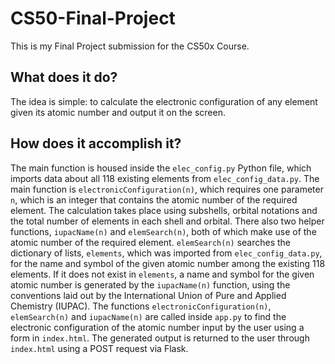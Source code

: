 # CS50-Final-Project

This is my Final Project submission for the CS50x Course.

## What does it do?
The idea is simple: to calculate the electronic configuration of any element given its atomic number and output it on the screen.

## How does it accomplish it?
The main function is housed inside the `elec_config.py` Python file, which imports data about all 118 existing elements from `elec_config_data.py`. The main function is `electronicConfiguration(n)`, which requires one parameter `n`, which is an integer that contains the atomic number of the required element. The calculation takes place using subshells, orbital notations and the total number of elements in each shell and orbital.
There also two helper functions, `iupacName(n)` and `elemSearch(n)`, both of which make use of the atomic number of the required element. `elemSearch(n)` searches the dictionary of lists, `elements`, which was imported from `elec_config_data.py`, for the name and symbol of the given atomic number among the existing 118 elements. If it does not exist in `elements`, a name and symbol for the given atomic number is generated by the `iupacName(n)` function, using the conventions laid out by the International Union of Pure and Applied Chemistry (IUPAC).
The functions `electronicConfiguration(n)`, `elemSearch(n)` and `iupacName(n)` are called inside `app.py` to find the electronic configuration of the atomic number input by the user using a form in `index.html`. The generated output is returned to the user through `index.html` using a POST request via Flask.